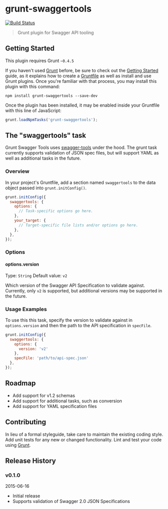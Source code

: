 # grunt-swaggertools

[![Build Status](https://travis-ci.org/mrhanlon/grunt-swaggertools.svg)](https://travis-ci.org/mrhanlon/grunt-swaggertools)

> Grunt plugin for Swagger API tooling

## Getting Started
This plugin requires Grunt `~0.4.5`

If you haven't used [Grunt](http://gruntjs.com/) before, be sure to check out the [Getting Started](http://gruntjs.com/getting-started) guide, as it explains how to create a [Gruntfile](http://gruntjs.com/sample-gruntfile) as well as install and use Grunt plugins. Once you're familiar with that process, you may install this plugin with this command:

```shell
npm install grunt-swaggertools --save-dev
```

Once the plugin has been installed, it may be enabled inside your Gruntfile with this line of JavaScript:

```js
grunt.loadNpmTasks('grunt-swaggertools');
```

## The "swaggertools" task

Grunt Swagger Tools uses [swagger-tools](https://github.com/apigee-127/swagger-tools) under the hood. The grunt task currently supports validation of JSON spec files, but will support YAML as well as additional tasks in the future.

### Overview
In your project's Gruntfile, add a section named `swaggertools` to the data object passed into `grunt.initConfig()`.

```js
grunt.initConfig({
  swaggertools: {
    options: {
      // Task-specific options go here.
    },
    your_target: {
      // Target-specific file lists and/or options go here.
    },
  },
});
```

### Options

#### options.version
Type: `String`
Default value: `v2`

Which version of the Swagger API Specification to validate against. Currently, only `v2` is supported, but additional versions may be supported in the future.


### Usage Examples

To use this this task, specify the version to validate against in `options.version` and then the path to the API specification in `specFile`.

```js
grunt.initConfig({
  swaggertools: {
    options: {
      version: 'v2'
    },
    specFile: 'path/to/api-spec.json'
  },
});
```

## Roadmap

- Add support for v1.2 schemas
- Add support for additional tasks, such as conversion
- Add support for YAML specification files

## Contributing
In lieu of a formal styleguide, take care to maintain the existing coding style. Add unit tests for any new or changed functionality. Lint and test your code using [Grunt](http://gruntjs.com/).

## Release History

### v0.1.0

2015-06-16

- Initial release
- Supports validation of Swagger 2.0 JSON Specifications

